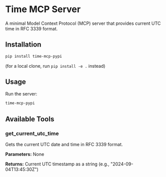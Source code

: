 # Time MCP Server

A minimal Model Context Protocol (MCP) server that provides current UTC time in RFC 3339 format.

## Installation

```bash
pip install time-mcp-pypi
```

(for a local clone, run `pip install -e .` instead)

## Usage

Run the server:

```bash
time-mcp-pypi
```

## Available Tools

### get_current_utc_time

Gets the current UTC date and time in RFC 3339 format.

**Parameters:** None

**Returns:** Current UTC timestamp as a string (e.g., "2024-09-04T13:45:30Z")
